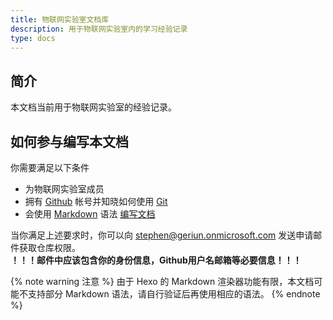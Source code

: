 ```yaml
---
title: 物联网实验室文档库
description: 用于物联网实验室内的学习经验记录
type: docs
---
```


## 简介

本文档当前用于物联网实验室的经验记录。

## 如何参与编写本文档

你需要满足以下条件

- 为物联网实验室成员
- 拥有 [Github](https://github.com/) 帐号并知晓如何使用 [Git](https://git-scm.com/)
- 会使用 [Markdown](https://markdown.com.cn/intro.html) 语法 [编写文档](/docs/others/writting/)

当你满足上述要求时，你可以向 [stephen@geriun.onmicrosoft.com](mailto:stephen@geriun.onmicrosoft.com) 发送申请邮件获取仓库权限。  
**！！！邮件中应该包含你的身份信息，Github用户名邮箱等必要信息！！！**

{% note warning 注意 %}
由于 Hexo 的 Markdown 渲染器功能有限，本文档可能不支持部分 Markdown 语法，请自行验证后再使用相应的语法。
{% endnote %}
